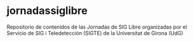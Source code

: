 # jornadassiglibre
Repositorio de contenidos de las Jornadas de SIG Libre organizadas por el Servicio de SIG i Teledetección (SIGTE) de la Universitat de Girona (UdG)
